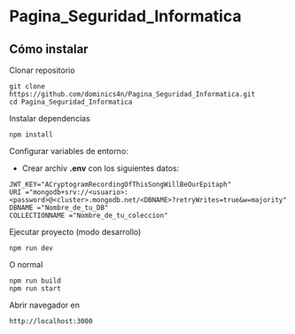 # Pagina_Seguridad_Informatica

## Cómo instalar
Clonar repositorio 
~~~
git clone https://github.com/dominics4n/Pagina_Seguridad_Informatica.git
cd Pagina_Seguridad_Informatica
~~~
Instalar dependencias
~~~
npm install
~~~
Configurar variables de entorno:
- Crear archiv **.env** con los siguientes datos:
~~~
JWT_KEY="ACryptogramRecordingOfThisSongWillBeOurEpitaph"
URI ="mongodb+srv://<usuario>:<password>@<cluster>.mongodb.net/<DBNAME>?retryWrites=true&w=majority"
DBNAME ="Nombre_de_tu_DB"
COLLECTIONNAME ="Nombre_de_tu_coleccion"
~~~
Ejecutar proyecto (modo desarrollo)
~~~
npm run dev
~~~
O normal
~~~
npm run build
npm run start
~~~
Abrir navegador en 
~~~
http://localhost:3000
~~~


